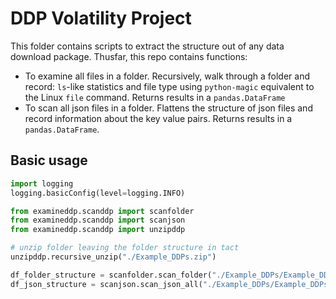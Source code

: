 # DDP Volatility Project

This folder contains scripts to extract the structure out of any data download package.
Thusfar, this repo contains functions: 

* To examine all files in a folder. Recursively, walk through a folder and record: `ls`-like statistics and file type using `python-magic` equivalent to the Linux `file` command. Returns results in a `pandas.DataFrame`
* To scan all json files in a folder. Flattens the structure of json files and record information about the key value pairs. Returns results in a `pandas.DataFrame`.


## Basic usage

``` python
import logging
logging.basicConfig(level=logging.INFO)

from examineddp.scanddp import scanfolder
from examineddp.scanddp import scanjson
from examineddp.scanddp import unzipddp

# unzip folder leaving the folder structure in tact
unzipddp.recursive_unzip("./Example_DDPs.zip")

df_folder_structure = scanfolder.scan_folder("./Example_DDPs/Example_DDPs/Instagram_data_zenodo")
df_json_structure = scanjson.scan_json_all("./Example_DDPs/Example_DDPs/Instagram_data_zenodo")
```



